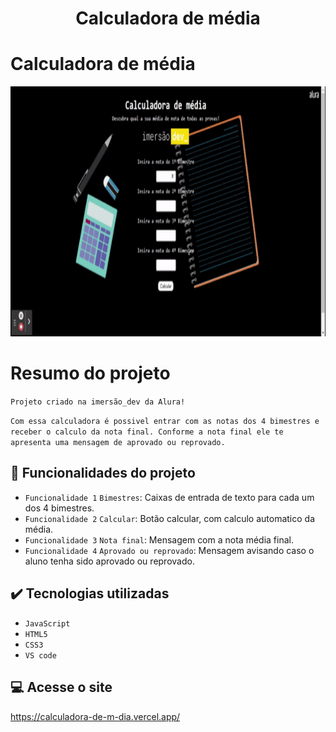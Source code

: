 <h1 align="center" font-size="bold" color-font="red"> Calculadora de média </h1>

# Calculadora de média

<p align="center">
  <img width="600" height="400" src="img/calculadora.gif">
</p>

# Resumo do projeto

<p>
  
  ``Projeto criado na imersão_dev da Alura!``
  
  ``Com essa calculadora é possivel entrar com as notas dos 4 bimestres e receber o calculo da nota final. Conforme a nota final ele te apresenta uma mensagem de aprovado ou reprovado.``

</p>

## 🔨 Funcionalidades do projeto

- `Funcionalidade 1` `Bimestres`: Caixas de entrada de texto para cada um dos 4 bimestres.
- `Funcionalidade 2` `Calcular`: Botão calcular, com calculo automatico da média.
- `Funcionalidade 3` `Nota final`: Mensagem com a nota média final.
- `Funcionalidade 4` `Aprovado ou reprovado`: Mensagem avisando caso o aluno tenha sido aprovado ou reprovado.

## ✔️ Tecnologias utilizadas

- ``JavaScript``
- ``HTML5``
- ``CSS3``
- ``VS code``

## 💻 Acesse o site

https://calculadora-de-m-dia.vercel.app/
